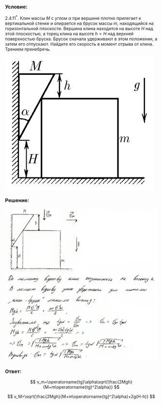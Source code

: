 ###  Условие:

$2.4.11^*.$ Клин массы $M$ с углом $\alpha$ при вершине плотно прилегает к вертикальной стенке и опирается на брусок массы $m$, находящийся на горизонтальной плоскости. Вершина клина находится на высоте $H$ над этой плоскостью, а торец клина на высоте $h < H$ над верхней поверхностью бруска. Брусок сначала удерживают в этом положении, а затем его отпускают. Найдите его скорость в момент отрыва от клина. Трением пренебречь.

![К задаче $2.4.11$|493x439, 30%](../../img/2.4.11/2.4.11.png)

###  Решение:

![|752x747, 67%](../../img/2.4.11/sol.png)

###  Ответ:

$$
v_m=\operatorname{tg}\alpha\sqrt{\frac{2Mgh}{M+m\operatorname{tg}^2\alpha}}
$$

$$
v_M=\sqrt{\frac{2Mgh}{M+m\operatorname{tg}^2\alpha}+2g(H-h)}
$$